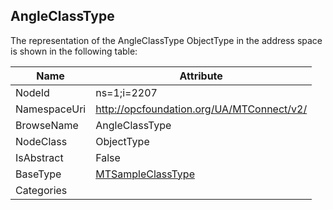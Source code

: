 <!-- objecttype -->
## AngleClassType
  
<!-- end of text -->
The representation of the AngleClassType ObjectType in the address space is shown in the following table:  

|Name|Attribute|
|---|---|
|NodeId|ns=1;i=2207|
|NamespaceUri|http://opcfoundation.org/UA/MTConnect/v2/|
|BrowseName|AngleClassType|
|NodeClass|ObjectType|
|IsAbstract|False|
|BaseType|[MTSampleClassType](../../ObjectTypes/MTSampleClassType/readme.md)|
|Categories||

